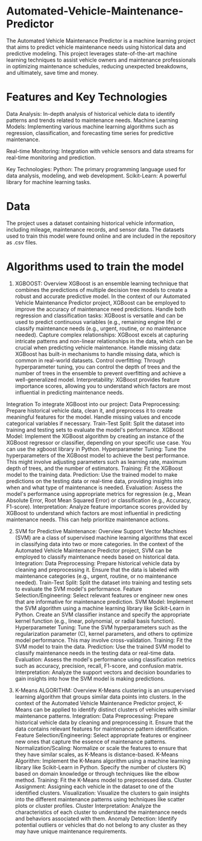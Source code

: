# Automated-Vehicle-Maintenance-Predictor
The Automated Vehicle Maintenance Predictor is a machine learning project that aims to predict vehicle maintenance needs using historical data and predictive modeling. 
This project leverages state-of-the-art machine learning techniques to assist vehicle owners and maintenance professionals in optimizing maintenance schedules, reducing unexpected breakdowns,
and ultimately, save time and money.

# Features and Key Technologies
Data Analysis: In-depth analysis of historical vehicle data to identify patterns and trends related to maintenance needs.
Machine Learning Models: Implementing various machine learning algorithms such as regression, classification, and forecasting time series for predictive maintenance.

Real-time Monitoring: Integration with vehicle sensors and data streams for real-time monitoring and prediction.

Key Technologies:
Python: The primary programming language used for data analysis, modeling, and web development.
Scikit-Learn: A powerful library for machine learning tasks.

# Data
The project uses a dataset containing historical vehicle information, including mileage, maintenance records, and sensor data. The datasets used to train this model
were found online and are included in the repository as .csv files.

# Algorithms used to train the model
1. XGBOOST:
   Overview
XGBoost is an ensemble learning technique that combines the predictions of multiple decision tree models to create a robust and accurate predictive model.
In the context of our Automated Vehicle Maintenance Predictor project, XGBoost can be employed to improve the accuracy of maintenance need predictions.
Handle both regression and classification tasks: XGBoost is versatile and can be used to predict continuous variables (e.g., remaining engine life) or classify maintenance needs (e.g., urgent, routine, or no maintenance needed).
Capture complex relationships: XGBoost excels at capturing intricate patterns and non-linear relationships in the data, which can be crucial when predicting vehicle maintenance.
Handle missing data: XGBoost has built-in mechanisms to handle missing data, which is common in real-world datasets.
Control overfitting: Through hyperparameter tuning, you can control the depth of trees and the number of trees in the ensemble to prevent overfitting and achieve a well-generalized model.
Interpretability: XGBoost provides feature importance scores, allowing you to understand which factors are most influential in predicting maintenance needs. 

Integration
To integrate XGBoost into our project:
Data Preprocessing: Prepare historical vehicle data, clean it, and preprocess it to create meaningful features for the model. 
Handle missing values and encode categorical variables if necessary.
Train-Test Split: Split the dataset into training and testing sets to evaluate the model's performance.
XGBoost Model: Implement the XGBoost algorithm by creating an instance of the XGBoost regressor or classifier, depending on your specific use case. You can use the xgboost library in Python.
Hyperparameter Tuning: Tune the hyperparameters of the XGBoost model to achieve the best performance. This might involve adjusting parameters such as learning rate, maximum depth of trees, and the number of estimators.
Training: Fit the XGBoost model to the training data.
Prediction: Use the trained model to make predictions on the testing data or real-time data, providing insights into when and what type of maintenance is needed.
Evaluation: Assess the model's performance using appropriate metrics for regression (e.g., Mean Absolute Error, Root Mean Squared Error) or classification (e.g., Accuracy, F1-score).
Interpretation: Analyze feature importance scores provided by XGBoost to understand which factors are most influential in predicting maintenance needs. This can help prioritize maintenance actions.

2. SVM for Predictive Maintenance:
    Overview
    Support Vector Machines (SVM) are a class of supervised machine learning algorithms that excel in classifying data into two or more categories.
    In the context of the Automated Vehicle Maintenance Predictor project, SVM can be employed to classify maintenance needs based on historical data.
   Integration:
   Data Preprocessing: Prepare historical vehicle data by cleaning and preprocessing it.
   Ensure that the data is labeled with maintenance categories (e.g., urgent, routine, or no maintenance needed).
   Train-Test Split: Split the dataset into training and testing sets to evaluate the SVM model's performance.
   Feature Selection/Engineering: Select relevant features or engineer new ones that are informative for maintenance prediction.
   SVM Model: Implement the SVM algorithm using a machine learning library like Scikit-Learn in Python. Create an SVM classifier instance and specify the appropriate kernel function (e.g., linear, polynomial, or radial basis function).
   Hyperparameter Tuning: Tune the SVM hyperparameters such as the regularization parameter (C), kernel parameters, and others to optimize model performance.
   This may involve cross-validation.
   Training: Fit the SVM model to train the data.
   Prediction: Use the trained SVM model to classify maintenance needs in the testing data or real-time data.
   Evaluation: Assess the model's performance using classification metrics such as accuracy, precision, recall, F1-score, and confusion matrix.
   Interpretation: Analyze the support vectors and decision boundaries to gain insights into how the SVM model is making predictions.

3. K-Means ALGORITHM:
    Overview
    K-Means clustering is an unsupervised learning algorithm that groups similar data points into clusters.
     In the context of the Automated Vehicle Maintenance Predictor project, K-Means can be applied to identify distinct clusters of vehicles with similar maintenance patterns.
    Integration:
   Data Preprocessing: Prepare historical vehicle data by cleaning and preprocessing it. Ensure that the data contains relevant features for maintenance pattern identification.
   Feature Selection/Engineering: Select appropriate features or engineer new ones that capture the essence of maintenance patterns.
   Normalization/Scaling: Normalize or scale the features to ensure that they have similar scales, as K-Means is distance-based.
   K-Means Algorithm: Implement the K-Means algorithm using a machine learning library like Scikit-Learn in Python.
   Specify the number of clusters (K) based on domain knowledge or through techniques like the elbow method.
   Training: Fit the K-Means model to preprocessed data.
   Cluster Assignment: Assigning each vehicle in the dataset to one of the identified clusters.
   Visualization: Visualize the clusters to gain insights into the different maintenance patterns using techniques like scatter plots or cluster profiles.
   Cluster Interpretation: Analyze the characteristics of each cluster to understand the maintenance needs and behaviors associated with them.
   Anomaly Detection: Identify potential outliers or vehicles that do not belong to any cluster as they may have unique maintenance requirements.






